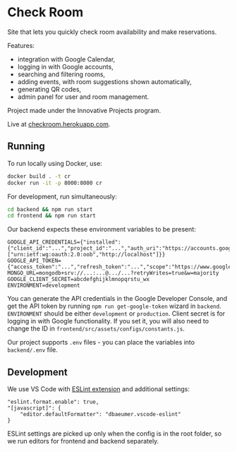 # Check Room

Site that lets you quickly check room availability and make reservations.

Features:

- integration with Google Calendar,
- logging in with Google accounts,
- searching and filtering rooms,
- adding events, with room suggestions shown automatically,
- generating QR codes,
- admin panel for user and room management.

Project made under the Innovative Projects program.

Live at [checkroom.herokuapp.com](https://checkroom.herokuapp.com).

## Running

To run locally using Docker, use:

```bash
docker build . -t cr
docker run -it -p 8000:8000 cr
```

For development, run simultaneously:

```bash
cd backend && npm run start
cd frontend && npm run start
```

Our backend expects these environment variables to be present:

```text
GOOGLE_API_CREDENTIALS={"installed":{"client_id":"...","project_id":"...","auth_uri":"https://accounts.google.com/o/oauth2/auth","token_uri":"https://oauth2.googleapis.com/token","auth_provider_x509_cert_url":"https://www.googleapis.com/oauth2/v1/certs","client_secret":"...","redirect_uris":["urn:ietf:wg:oauth:2.0:oob","http://localhost"]}}
GOOGLE_API_TOKEN={"access_token":"...","refresh_token":"...","scope":"https://www.googleapis.com/auth/calendar","token_type":"Bearer","expiry_date":...}
MONGO_URL=mongodb+srv://...:...@.../...?retryWrites=true&w=majority
GOOGLE_CLIENT_SECRET=abcdefghijklmnopqrstu_wx
ENVIRONMENT=development
```

You can generate the API credentials in the Google Developer Console, and get the API token by running `npm run get-google-token` wizard in `backend`. `ENVIRONMENT` should be either `development` or `production`. Client secret is for logging in with Google functionality. If you set it, you will also need to change the ID in `frontend/src/assets/configs/constants.js`.

Our project supports `.env` files - you can place the variables into `backend/.env` file.

## Development

We use VS Code with [ESLint extension] and additional settings:

```text
"eslint.format.enable": true,
"[javascript]": {
    "editor.defaultFormatter": "dbaeumer.vscode-eslint"
}
```

ESLint settings are picked up only when the config is in the root folder,
so we run editors for frontend and backend separately.

[ESLint extension]: https://marketplace.visualstudio.com/items?itemName=dbaeumer.vscode-eslint
